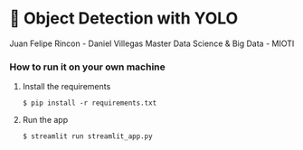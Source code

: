 # 🎈 Object Detection with YOLO

Juan Felipe Rincon - Daniel Villegas
Master Data Science & Big Data - MIOTI

### How to run it on your own machine

1. Install the requirements

   ```
   $ pip install -r requirements.txt
   ```

2. Run the app

   ```
   $ streamlit run streamlit_app.py
   ```

